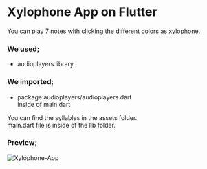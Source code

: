 # Xylophone App on Flutter

You can play 7 notes with clicking the different colors as xylophone.

### We used;
- audioplayers library
### We imported;
- package:audioplayers/audioplayers.dart<br>
inside of main.dart

You can find the syllables in the assets folder.<br>
main.dart file is inside of the lib folder.

### Preview;

![Xylophone-App](https://user-images.githubusercontent.com/118076077/209863788-23489dd2-f808-4326-ad69-defd1db62f72.png)
